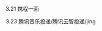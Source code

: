 3.21 携程一面

3.23 腾讯音乐投递/腾讯云智投递/jing
<!--stackedit_data:
eyJoaXN0b3J5IjpbMTcwMTA5MjQxLC0xMjUwNDM0Mjg0LC0xMD
Y5MDk0OTE4XX0=
-->